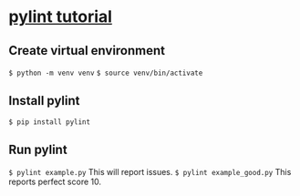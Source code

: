 # [pylint tutorial](https://www.youtube.com/watch?v=fFY5103p5-c&ab_channel=RealPython)

## Create virtual environment

`$ python -m venv venv`
`$ source venv/bin/activate`

## Install pylint

`$ pip install pylint`

## Run pylint

`$ pylint example.py` This will report issues.
`$ pylint example_good.py` This reports perfect score 10.





